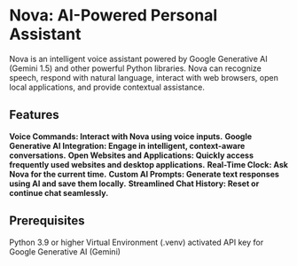 # Nova: AI-Powered Personal Assistant

Nova is an intelligent voice assistant powered by Google Generative AI (Gemini 1.5) and other powerful Python libraries. Nova can recognize speech, respond with natural language, interact with web browsers, open local applications, and provide contextual assistance.

## Features
**Voice Commands: Interact with Nova using voice inputs.**
**Google Generative AI Integration: Engage in intelligent, context-aware conversations.**
**Open Websites and Applications: Quickly access frequently used websites and desktop applications.**
**Real-Time Clock: Ask Nova for the current time.**
**Custom AI Prompts: Generate text responses using AI and save them locally.**
**Streamlined Chat History: Reset or continue chat seamlessly.**

## Prerequisites
Python 3.9 or higher
Virtual Environment (.venv) activated
API key for Google Generative AI (Gemini)
